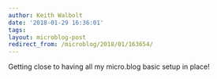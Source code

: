 ```yaml
---
author: Keith Walbolt
date: '2018-01-29 16:36:01'
tags:
layout: microblog-post
redirect_from: /microblog/2018/01/163654/
---
```


Getting close to having all my micro.blog basic setup in place!
